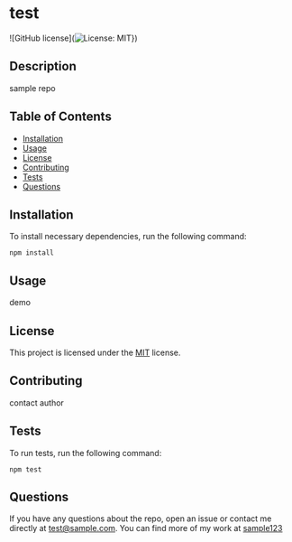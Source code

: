 # test
  ![GitHub license](![License: MIT](https://img.shields.io/badge/License-MIT-blue.svg)})

  ## Description
  sample repo
  
  ## Table of Contents
  * [Installation](#installation)
  * [Usage](#usage)
  * [License](#license)
  * [Contributing](#contributing)
  * [Tests](#tests)
  * [Questions](#questions)
  
  ## Installation
  To install necessary dependencies, run the following command:
  ```
  npm install
  ```
  
  ## Usage
  demo
  
  ## License
  This project is licensed under the [MIT](https://opensource.org/licenses/MIT) license. 
  
  ## Contributing
  contact author
  
  ## Tests
  To run tests, run the following command:
  ```
  npm test
  ```
  
  ## Questions
  If you have any questions about the repo, open an issue or contact me directly at test@sample.com. You can find more of my work at [sample123](www.github.com/sample123/)
  